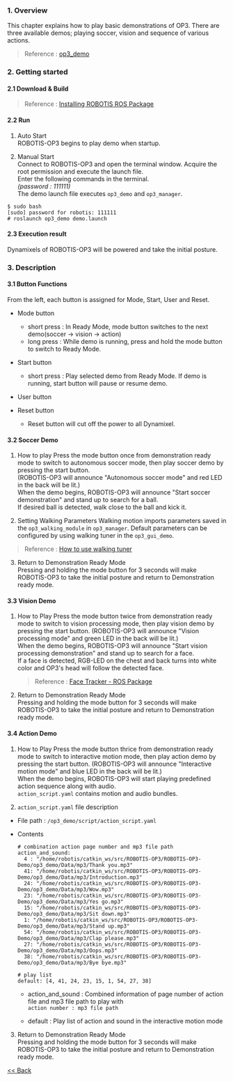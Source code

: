 ### 1. Overview   
This chapter explains how to play basic demonstrations of OP3.
There are three available demos; playing soccer, vision and sequence of various actions.
> Reference : [op3_demo]

### 2. Getting started
#### 2.1 Download & Build
 > Reference : [Installing ROBOTIS ROS Package]

#### 2.2 Run
1. Auto Start  
  ROBOTIS-OP3 begins to play demo when startup.  

2. Manual Start  
Connect to ROBOTIS-OP3 and open the terminal window.
Acquire the root permission and execute the launch file.  
Enter the following commands in the terminal.  
_(password : 111111)_  
The demo launch file executes `op3_demo` and `op3_manager`.  
  ```
  $ sudo bash
  [sudo] password for robotis: 111111
  # roslaunch op3_demo demo.launch
  ```  

#### 2.3 Execution result
Dynamixels of ROBOTIS-OP3 will be powered and take the initial posture.  





### 3. Description
#### 3.1 Button Functions
From the left, each button is assigned for Mode, Start, User and Reset.  
  - Mode button
    - short press : In Ready Mode, mode button switches to the next demo(soccer → vision → action)
    - long press : While demo is running, press and hold the mode button to switch to Ready Mode.  

  - Start button
    - short press : Play selected demo from Ready Mode. If demo is running, start button will pause or resume demo.  

  - User button

  - Reset button
    - Reset button will cut off the power to all Dynamixel.

#### 3.2 Soccer Demo
1. How to play
  Press the mode button once from demonstration ready mode to switch to autonomous soccer mode, then play soccer demo by pressing the start button.  
  (ROBOTIS-OP3 will announce "Autonomous soccer mode" and red LED in the back will be lit.)  
  When the demo begins, ROBOTIS-OP3 will announce "Start soccer demonstration" and stand up to search for a ball.  
  If desired ball is detected, walk close to the ball and kick it.  

2. Setting Walking Parameters
  Walking motion imports parameters saved in the `op3_walking_module` in `op3_manager`. Default parameters can be configured by using walking tuner in the `op3_gui_demo`.  
  > Reference : [How to use walking tuner]

3. Return to Demonstration Ready Mode  
  Pressing and holding the mode button for 3 seconds will make ROBOTIS-OP3 to take the initial posture and return to Demonstration ready mode.  


#### 3.3 Vision Demo
1. How to Play
Press the mode button twice from demonstration ready mode to switch to vision processing mode, then play vision demo by pressing the start button.
  (ROBOTIS-OP3 will announce "Vision processing mode" and green LED in the back will be lit.)  
  When the demo begins, ROBOTIS-OP3 will announce "Start vision processing demonstration" and stand up to search for a face.  
  If a face is detected, RGB-LED on the chest and back turns into white color and OP3's head will follow the detected face.  
    > Reference : [Face Tracker - ROS Package]


2. Return to Demonstration Ready Mode  
  Pressing and holding the mode button for 3 seconds will make ROBOTIS-OP3 to take the initial posture and return to Demonstration ready mode.  


#### 3.4 Action Demo
1. How to Play
Press the mode button thrice from demonstration ready mode to switch to interactive motion mode, then play action demo by pressing the start button.
  (ROBOTIS-OP3 will announce "Interactive motion mode" and blue LED in the back will be lit.)  
  When the demo begins, ROBOTIS-OP3 will start playing predefined action sequence along with audio.  
  `action_script.yaml` contains motion and audio bundles.  

2. `action_script.yaml` file description  
 - File path : `/op3_demo/script/action_script.yaml`  

 - Contents  

    ```
    # combination action page number and mp3 file path
    action_and_sound:
      4 : "/home/robotis/catkin_ws/src/ROBOTIS-OP3/ROBOTIS-OP3-Demo/op3_demo/Data/mp3/Thank you.mp3"
      41: "/home/robotis/catkin_ws/src/ROBOTIS-OP3/ROBOTIS-OP3-Demo/op3_demo/Data/mp3/Introduction.mp3"
      24: "/home/robotis/catkin_ws/src/ROBOTIS-OP3/ROBOTIS-OP3-Demo/op3_demo/Data/mp3/Wow.mp3"
      23: "/home/robotis/catkin_ws/src/ROBOTIS-OP3/ROBOTIS-OP3-Demo/op3_demo/Data/mp3/Yes go.mp3"
      15: "/home/robotis/catkin_ws/src/ROBOTIS-OP3/ROBOTIS-OP3-Demo/op3_demo/Data/mp3/Sit down.mp3"
      1: "/home/robotis/catkin_ws/src/ROBOTIS-OP3/ROBOTIS-OP3-Demo/op3_demo/Data/mp3/Stand up.mp3"
      54: "/home/robotis/catkin_ws/src/ROBOTIS-OP3/ROBOTIS-OP3-Demo/op3_demo/Data/mp3/Clap please.mp3"
      27: "/home/robotis/catkin_ws/src/ROBOTIS-OP3/ROBOTIS-OP3-Demo/op3_demo/Data/mp3/Oops.mp3"
      38: "/home/robotis/catkin_ws/src/ROBOTIS-OP3/ROBOTIS-OP3-Demo/op3_demo/Data/mp3/Bye bye.mp3"

    # play list
    default: [4, 41, 24, 23, 15, 1, 54, 27, 38]
    ```
    - action_and_sound : Combined information of page number of action file and mp3 file path to play with  
      `action number : mp3 file path`  

    - default : Play list of action and sound in the interactive motion mode  

3. Return to Demonstration Ready Mode  
  Pressing and holding the mode button for 3 seconds will make ROBOTIS-OP3 to take the initial posture and return to Demonstration ready mode.




[&lt;&lt; Back](op3_user's_guide.md)

[op3_demo]:[op3_demo.md]
[How to use walking tuner]:[op3_how_to_use_walking_tuner.md]
[Face Tracker - ROS Package]:https://github.com/ROBOTIS-GIT/face_detection
[Installing ROBOTIS ROS Package]:OP3_Recovery_of_ROBOTIS_OP3#24_installation_robotis_ros_packages.md  
